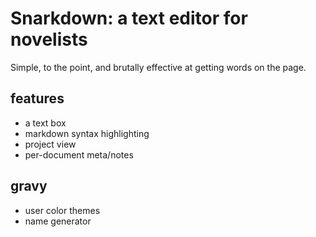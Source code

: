 # Snarkdown: a text editor for novelists

Simple, to the point, and brutally effective at getting words on the page.

## features
* a text box
* markdown syntax highlighting 
* project view
* per-document meta/notes

## gravy
* user color themes
* name generator
